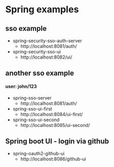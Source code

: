 # Spring examples

## sso example
- spring-security-sso-auth-server
    - http://localhost:8081/auth/
- spring-security-sso-ui
    - http://localhost:8082/ui/

## another sso example
#### user: john/123
- spring-sso-server
    - http://localhost:8081/auth/
- spring-sso-ui-first
    - http://localhost:8084/ui-first/
- spring-sso-ui-second
    - http://localhost:8085/ui-second/
## Spring boot UI - login via github
- spring-oauth2-github-ui
	- http://localhost:8086/github-ui